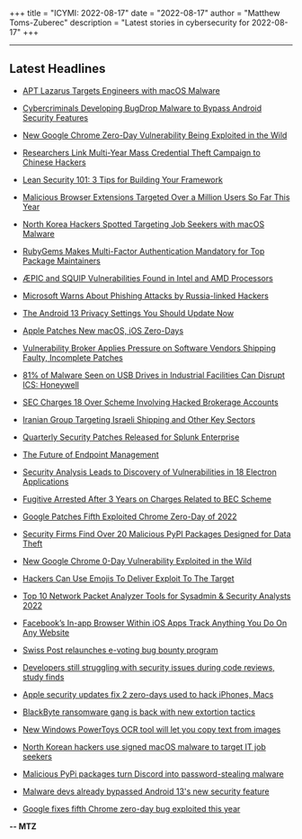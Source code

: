 +++
title = "ICYMI: 2022-08-17"
date = "2022-08-17"
author = "Matthew Toms-Zuberec"
description = "Latest stories in cybersecurity for 2022-08-17"
+++

---------------------------------------------------------------------------
## Latest Headlines
- [APT Lazarus Targets Engineers with macOS Malware](https://threatpost.com/apt-lazarus-macos-malware/180426/)

- [Cybercriminals Developing BugDrop Malware to Bypass Android Security Features](https://thehackernews.com/2022/08/cybercriminals-developing-bugdrop.html)

- [New Google Chrome Zero-Day Vulnerability Being Exploited in the Wild](https://thehackernews.com/2022/08/new-google-chrome-zero-day.html)

- [Researchers Link Multi-Year Mass Credential Theft Campaign to Chinese Hackers](https://thehackernews.com/2022/08/researchers-link-multi-year-mass.html)

- [Lean Security 101: 3 Tips for Building Your Framework](https://thehackernews.com/2022/08/lean-security-101-3-tips-for-building.html)

- [Malicious Browser Extensions Targeted Over a Million Users So Far This Year](https://thehackernews.com/2022/08/malicious-browser-extensions-targeted.html)

- [North Korea Hackers Spotted Targeting Job Seekers with macOS Malware](https://thehackernews.com/2022/08/north-korea-hackers-spotted-targeting.html)

- [RubyGems Makes Multi-Factor Authentication Mandatory for Top Package Maintainers](https://thehackernews.com/2022/08/rubygems-makes-multi-factor.html)

- [ÆPIC and SQUIP Vulnerabilities Found in Intel and AMD Processors](https://thehackernews.com/2022/08/pic-and-squip-vulnerabilities-found-in.html)

- [Microsoft Warns About Phishing Attacks by Russia-linked Hackers](https://thehackernews.com/2022/08/microsoft-warns-about-phishing-attacks.html)

- [The Android 13 Privacy Settings You Should Update Now](https://www.wired.com/story/android-13-privacy-security-settings/)

- [Apple Patches New macOS, iOS Zero-Days](https://www.securityweek.com/apple-patches-new-macos-ios-zero-days)

- [Vulnerability Broker Applies Pressure on Software Vendors Shipping Faulty, Incomplete Patches](https://www.securityweek.com/vulnerability-broker-applies-pressure-software-vendors-shipping-faulty-incomplete-patches)

- [81% of Malware Seen on USB Drives in Industrial Facilities Can Disrupt ICS: Honeywell](https://www.securityweek.com/81-malware-seen-usb-drives-industrial-facilities-can-disrupt-ics-honeywell)

- [SEC Charges 18 Over Scheme Involving Hacked Brokerage Accounts](https://www.securityweek.com/sec-charges-18-over-scheme-involving-hacked-brokerage-accounts)

- [Iranian Group Targeting Israeli Shipping and Other Key Sectors](https://www.securityweek.com/iranian-group-targeting-israeli-shipping-and-other-key-sectors)

- [Quarterly Security Patches Released for Splunk Enterprise](https://www.securityweek.com/quarterly-security-patches-released-splunk-enterprise)

- [The Future of Endpoint Management](https://www.securityweek.com/future-endpoint-management)

- [Security Analysis Leads to Discovery of Vulnerabilities in 18 Electron Applications](https://www.securityweek.com/security-analysis-leads-discovery-vulnerabilities-18-electron-applications)

- [Fugitive Arrested After 3 Years on Charges Related to BEC Scheme](https://www.securityweek.com/fugitive-arrested-after-3-years-charges-related-bec-scheme)

- [Google Patches Fifth Exploited Chrome Zero-Day of 2022](https://www.securityweek.com/google-patches-fifth-exploited-chrome-zero-day-2022)

- [Security Firms Find Over 20 Malicious PyPI Packages Designed for Data Theft](https://www.securityweek.com/security-firms-find-over-20-malicious-pypi-packages-designed-data-theft)

- [New Google Chrome 0-Day Vulnerability Exploited in the Wild](https://cybersecuritynews.com/chrome-0-day-vulnerability/)

- [Hackers Can Use Emojis To Deliver Exploit To The Target](https://cybersecuritynews.com/hackers-can-use-emojis-to-deliver-exploit-to-the-target/)

- [Top 10 Network Packet Analyzer Tools for Sysadmin & Security Analysts 2022](https://cybersecuritynews.com/network-packet-analyzer-tools/)

- [Facebook’s In-app Browser Within iOS Apps Track Anything You Do On Any Website](https://cybersecuritynews.com/facebooks-in-app-browser/)

- [Swiss Post relaunches e-voting bug bounty program](https://portswigger.net/daily-swig/swiss-post-relaunches-e-voting-bug-bounty-program)

- [Developers still struggling with security issues during code reviews, study finds](https://portswigger.net/daily-swig/developers-still-struggling-with-security-issues-during-code-reviews-study-finds)

- [Apple security updates fix 2 zero-days used to hack iPhones, Macs](https://www.bleepingcomputer.com/news/security/apple-security-updates-fix-2-zero-days-used-to-hack-iphones-macs/)

- [BlackByte ransomware gang is back with new extortion tactics](https://www.bleepingcomputer.com/news/security/blackbyte-ransomware-gang-is-back-with-new-extortion-tactics/)

- [New Windows PowerToys OCR tool will let you copy text from images](https://www.bleepingcomputer.com/news/microsoft/new-windows-powertoys-ocr-tool-will-let-you-copy-text-from-images/)

- [North Korean hackers use signed macOS malware to target IT job seekers](https://www.bleepingcomputer.com/news/security/north-korean-hackers-use-signed-macos-malware-to-target-it-job-seekers/)

- [Malicious PyPi packages turn Discord into password-stealing malware](https://www.bleepingcomputer.com/news/security/malicious-pypi-packages-turn-discord-into-password-stealing-malware/)

- [Malware devs already bypassed Android 13's new security feature](https://www.bleepingcomputer.com/news/security/malware-devs-already-bypassed-android-13s-new-security-feature/)

- [Google fixes fifth Chrome zero-day bug exploited this year](https://www.bleepingcomputer.com/news/security/google-fixes-fifth-chrome-zero-day-bug-exploited-this-year/)

**-- MTZ**